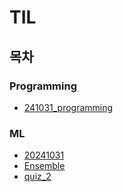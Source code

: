 # TIL

## 목차

### Programming
- [241031_programming](Programming/241031_programming.md)

### ML
- [20241031](ML/20241031.md)
- [Ensemble](ML/Ensemble.md)
- [quiz_2](ML/quiz_2.md)

